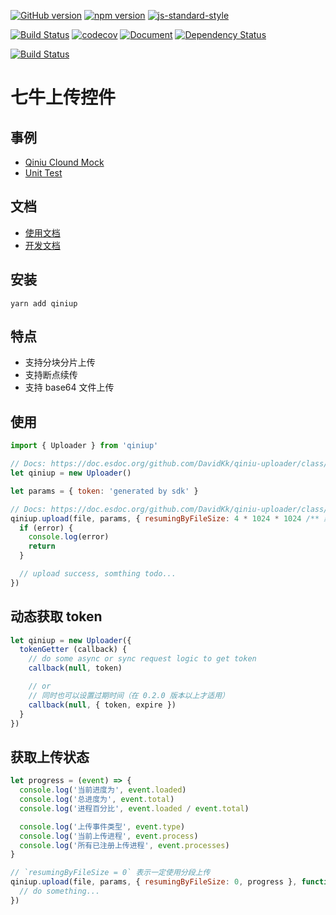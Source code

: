 [![GitHub version](https://badge.fury.io/gh/DavidKk%2Fqiniu-uploader.svg)](https://badge.fury.io/gh/DavidKk%2Fqiniu-uploader)
[![npm version](https://badge.fury.io/js/qiniup.svg)](https://badge.fury.io/js/qiniup)
[![js-standard-style](https://img.shields.io/badge/code%20style-standard-brightgreen.svg)](http://standardjs.com)

[![Build Status](https://travis-ci.org/DavidKk/qiniu-uploader.svg?branch=master)](https://travis-ci.org/DavidKk/qiniu-uploader)
[![codecov](https://codecov.io/gh/DavidKk/qiniu-uploader/branch/master/graph/badge.svg)](https://codecov.io/gh/DavidKk/qiniu-uploader)
[![Document](https://doc.esdoc.org/github.com/DavidKk/qiniu-uploader/badge.svg?t=0)](https://doc.esdoc.org/github.com/DavidKk/qiniu-uploader)
[![Dependency Status](https://dependencyci.com/github/DavidKk/qiniu-uploader/badge)](https://dependencyci.com/github/DavidKk/qiniu-uploader)

[![Build Status](https://saucelabs.com/browser-matrix/DavidKk.svg)](https://saucelabs.com/beta/builds/72e6def51c8c4388af6212cbc2171461)


# 七牛上传控件


## 事例

- [Qiniu Clound Mock](https://davidkk.github.io/qiniu-uploader/demo/)
- [Unit Test](https://github.com/DavidKk/qiniu-uploader/tree/master/unitest)


## 文档

- [使用文档](https://davidkk.github.io/qiniu-uploader/usedoc/)
- [开发文档](https://davidkk.github.io/qiniu-uploader/esdoc/)


## 安装

```
yarn add qiniup
```


## 特点

- 支持分块分片上传
- 支持断点续传
- 支持 base64 文件上传


## 使用

```Javascript
import { Uploader } from 'qiniup'

// Docs: https://doc.esdoc.org/github.com/DavidKk/qiniu-uploader/class/src/uploader.js~Uploader.html#instance-constructor-constructor
let qiniup = new Uploader()

let params = { token: 'generated by sdk' }

// Docs: https://doc.esdoc.org/github.com/DavidKk/qiniu-uploader/class/src/uploader.js~Uploader.html#instance-method-upload
qiniup.upload(file, params, { resumingByFileSize: 4 * 1024 * 1024 /** 默认也为 4M, 如果大于4M则使用分块分片(同时支持断点续传)上传 */ }, function (error) {
  if (error) {
    console.log(error)
    return
  }

  // upload success, somthing todo...
})

```

## 动态获取 token

```Javascript
let qiniup = new Uploader({
  tokenGetter (callback) {
    // do some async or sync request logic to get token
    callback(null, token)

    // or
    // 同时也可以设置过期时间（在 0.2.0 版本以上才适用）
    callback(null, { token, expire })
  }
})
```

## 获取上传状态

```Javascript
let progress = (event) => {
  console.log('当前进度为', event.loaded)
  console.log('总进度为', event.total)
  console.log('进程百分比', event.loaded / event.total)

  console.log('上传事件类型', event.type)
  console.log('当前上传进程', event.process)
  console.log('所有已注册上传进程', event.processes)
}

// `resumingByFileSize = 0` 表示一定使用分段上传
qiniup.upload(file, params, { resumingByFileSize: 0, progress }, function () {
  // do something...
})
```

